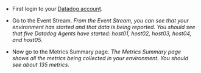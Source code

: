 * First login to your <a href="http://app.datadoghq.com" target="_datadog">Datadog account</a>.
* Go to the Event Stream.
  *From the Event Stream, you can see that your environment has started and that data is being reported. You should see that five Datadog Agents have started: host01, host02, host03, host04, and host05.*

* Now go to the Metrics Summary page. 
  *The Metrics Summary page shows all the metrics being collected in your environment. You should see about 135 metrics.*